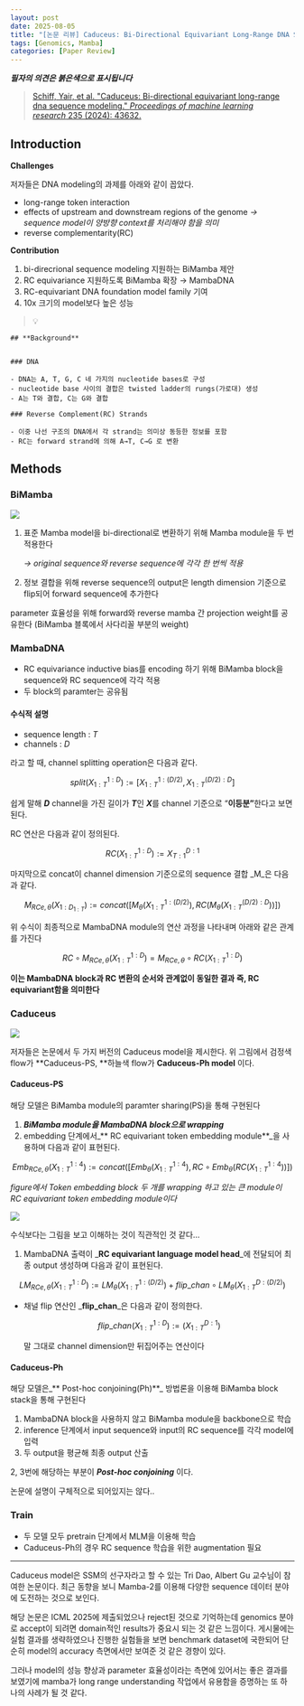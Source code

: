```yaml
---
layout: post
date: 2025-08-05
title: "[논문 리뷰] Caduceus: Bi-Directional Equivariant Long-Range DNA Sequence Modeling"
tags: [Genomics, Mamba]
categories: [Paper Review]
---
```


<span class="notion-red">_**필자의 의견은 붉은색으로 표시됩니다**_</span>


> [Schiff, Yair, et al. "Caduceus: Bi-directional equivariant long-range dna sequence modeling." ](https://pmc.ncbi.nlm.nih.gov/articles/PMC12189541/)[_Proceedings of machine learning research_](https://pmc.ncbi.nlm.nih.gov/articles/PMC12189541/)[ 235 (2024): 43632.](https://pmc.ncbi.nlm.nih.gov/articles/PMC12189541/)



## Introduction


**Challenges**


저자들은 DNA modeling의 과제를 아래와 같이 꼽았다.

- long-range token interaction
- effects of upstream and downstream regions of the genome 
_→ sequence model이 양방향 context를 처리해야 함을 의미_
- reverse complementarity(RC)

**Contribution**

1. bi-direcrional sequence modeling 지원하는 BiMamba 제안
1. RC equivariance 지원하도록 BiMamba 확장 → MambaDNA
1. RC-equivariant DNA foundation model family 기여
1. 10x 크기의 model보다 높은 성능

> 💡 


	## **Background**


	### DNA

	- DNA는 A, T, G, C 네 가지의 nucleotide bases로 구성
	- nucleotide base 사이의 결합은 twisted ladder의 rungs(가로대) 생성
	- A는 T와 결합, C는 G와 결합

	### Reverse Complement(RC) Strands

	- 이중 나선 구조의 DNA에서 각 strand는 의미상 동등한 정보를 포함
	- RC는 forward strand에 의해 A→T, C→G 로 변환


## Methods



### BiMamba


![](https://prod-files-secure.s3.us-west-2.amazonaws.com/542b861c-36a8-4051-84e5-8804b6728dba/2c247d59-7815-4980-99f0-8f0d21f445a7/image.png?X-Amz-Algorithm=AWS4-HMAC-SHA256&X-Amz-Content-Sha256=UNSIGNED-PAYLOAD&X-Amz-Credential=ASIAZI2LB466UJAOXYL2%2F20250814%2Fus-west-2%2Fs3%2Faws4_request&X-Amz-Date=20250814T210110Z&X-Amz-Expires=3600&X-Amz-Security-Token=IQoJb3JpZ2luX2VjEAUaCXVzLXdlc3QtMiJGMEQCIB6jffHyTR2AaAZ%2BmBqg8qqdhi%2B0%2FwPImN6QC0MpnwqLAiBp2b93Uwse%2F424r%2FVWUDrr19AcgDeOr%2BXix0lCck4%2Bvyr%2FAwhOEAAaDDYzNzQyMzE4MzgwNSIMtgMqyOis1pJv%2BjvhKtwDPdqEDIK10FAeJVQrsAcHcRMq264mOGNzvmDTmTNCyHDtwLWqM1%2BYbQLiy2rx%2FWdFi35Ylvdh1i6jU9G5y2pgI28JmK5SsruT8UJsquwkN%2BgW%2FAsidwkAU62TfQN8i6CSIEBphXRb1IaWJ9gqHhSEIoXLUZEZelGx0eeCeP%2B0Kr6JA%2Ft0Qo611HR%2BtuDHpJmRXjPJHjoMzJHzS1fRxZsI0OUBOQ%2FJvB3ZxqbWstI2VuGvA36kWcfY9Zx98STdgqe9fFyynroNvBLIKGHzH3FsVSXxSLQTD2ho8pJOkOZjzipZN2sH4iZMdP8MJ014GLImYFIALOnlirgXd8xisu2HtHE0gur%2B7zzthN7wJY8E3Hon8t0jOMPNJaGIDwgJdKx4Jzix2QuHoL1mcM0jqFkJk%2BZKVAeVxX4721CHuF68bOpMGetbcwE9g6QEaOLrfRqs5TCJvCYC2fpdn2ElBHvEj1c55vXJC0D1zDKbrKdAh27a35i5sR7342ZFPqitkeE4qBOx2Ucz8u8siOTAlMs3EsPNo7PNhgjgu%2F1%2FJkjIEKk%2BF3OTYnAIB57O7svTOA%2Fsv6oRsSFMsC89DJ%2B5IQ%2FWEZyQNoD8Zma22eTf8IzSHbZIH86teXRYiQQcj3MwzJj5xAY6pgEjSko4cCZIWIDykiWFewiO%2F4gQuUJNKfb6c2IhnjMZYR%2Bb%2Bt5oCJaULTMpMInSwHAG%2F%2FPyZZpKBHNQtEyAtGFTwsKDXMTFPffHwr%2BOBrBQ6Vx9GwH7dPN5uo7sLN%2BqsuPV5SGqJwXxBctrqhCnAC12qCaqoI4alqyR4JLqucYhTFpo0XaLqdK%2Fh8IPgAESvKsK9ICPFA7Ga%2BECqCQ8iiF3WR48zCm3&X-Amz-Signature=24ff85f190aaac8af230c8b8e618aa0cf35088905b3c9e4f00f5ed1793609a4d&X-Amz-SignedHeaders=host&x-amz-checksum-mode=ENABLED&x-id=GetObject)

1. 표준 Mamba model을 bi-directional로 변환하기 위해 Mamba module을 두 번 적용한다

	_→ original sequence와 reverse sequence에 각각 한 번씩 적용_

1. 정보 결합을 위해 reverse sequence의 output은 length dimension 기준으로 flip되어 forward sequence에 추가한다

parameter 효율성을 위해 forward와 reverse mamba 간 projection weight를 공유한다 (BiMamba 블록에서 사다리꼴 부분의 weight)



### MambaDNA

- RC equivariance inductive bias를 encoding 하기 위해 BiMamba block을 sequence와 RC sequence에 각각 적용
- 두 block의 paramter는 공유됨


#### 수식적 설명

- sequence length : _T_
- channels : _D_

라고 할 때,  channel splitting operation은 다음과 같다.


$$
split(X^{1:D}_{1:T}):=[X^{1:(D/2)}_{1:T},X^{(D/2):D}_{1:T}]
$$


<span class="notion-red">쉽게 말해 </span><span class="notion-red">_**D**_</span><span class="notion-red"> channel을 가진 길이가 </span><span class="notion-red">_**T**_</span><span class="notion-red">인 </span><span class="notion-red">_**X**_</span><span class="notion-red">를 channel 기준으로 “</span><span class="notion-red">**이등분”**</span><span class="notion-red">한다고 보면 된다.</span>


RC 연산은 다음과 같이 정의된다.


$$
RC(X^{1:D}_{1:T}):=X^{D:1}_{T:1}
$$


마지막으로 concat이 channel dimension 기준으로의 sequence 결합 _M_은 다음과 같다.


$$
M_{RCe,\theta}(X_{1:D_{1:T}}):=concat([M_{\theta}(X^{1:(D/2)}_{1:T}),RC(M_{\theta}(X^{(D/2):D}_{1:T}))])
$$


위 수식이 최종적으로 MambaDNA module의 연산 과정을 나타내며 아래와 같은 관계를 가진다


$$
RC\circ M_{RCe,\theta}(X^{1:D}_{1:T}) = M_{RCe,\theta} \circ RC(X^{1:D}_{1:T})
$$


**이는 MambaDNA block과 RC 변환의 순서와 관계없이 동일한 결과 즉, RC equivariant함을 의미한다**



### Caduceus


![](https://prod-files-secure.s3.us-west-2.amazonaws.com/542b861c-36a8-4051-84e5-8804b6728dba/f94a60d7-8145-473b-aef9-7c68d3ec604a/image.png?X-Amz-Algorithm=AWS4-HMAC-SHA256&X-Amz-Content-Sha256=UNSIGNED-PAYLOAD&X-Amz-Credential=ASIAZI2LB466UJAOXYL2%2F20250814%2Fus-west-2%2Fs3%2Faws4_request&X-Amz-Date=20250814T210110Z&X-Amz-Expires=3600&X-Amz-Security-Token=IQoJb3JpZ2luX2VjEAUaCXVzLXdlc3QtMiJGMEQCIB6jffHyTR2AaAZ%2BmBqg8qqdhi%2B0%2FwPImN6QC0MpnwqLAiBp2b93Uwse%2F424r%2FVWUDrr19AcgDeOr%2BXix0lCck4%2Bvyr%2FAwhOEAAaDDYzNzQyMzE4MzgwNSIMtgMqyOis1pJv%2BjvhKtwDPdqEDIK10FAeJVQrsAcHcRMq264mOGNzvmDTmTNCyHDtwLWqM1%2BYbQLiy2rx%2FWdFi35Ylvdh1i6jU9G5y2pgI28JmK5SsruT8UJsquwkN%2BgW%2FAsidwkAU62TfQN8i6CSIEBphXRb1IaWJ9gqHhSEIoXLUZEZelGx0eeCeP%2B0Kr6JA%2Ft0Qo611HR%2BtuDHpJmRXjPJHjoMzJHzS1fRxZsI0OUBOQ%2FJvB3ZxqbWstI2VuGvA36kWcfY9Zx98STdgqe9fFyynroNvBLIKGHzH3FsVSXxSLQTD2ho8pJOkOZjzipZN2sH4iZMdP8MJ014GLImYFIALOnlirgXd8xisu2HtHE0gur%2B7zzthN7wJY8E3Hon8t0jOMPNJaGIDwgJdKx4Jzix2QuHoL1mcM0jqFkJk%2BZKVAeVxX4721CHuF68bOpMGetbcwE9g6QEaOLrfRqs5TCJvCYC2fpdn2ElBHvEj1c55vXJC0D1zDKbrKdAh27a35i5sR7342ZFPqitkeE4qBOx2Ucz8u8siOTAlMs3EsPNo7PNhgjgu%2F1%2FJkjIEKk%2BF3OTYnAIB57O7svTOA%2Fsv6oRsSFMsC89DJ%2B5IQ%2FWEZyQNoD8Zma22eTf8IzSHbZIH86teXRYiQQcj3MwzJj5xAY6pgEjSko4cCZIWIDykiWFewiO%2F4gQuUJNKfb6c2IhnjMZYR%2Bb%2Bt5oCJaULTMpMInSwHAG%2F%2FPyZZpKBHNQtEyAtGFTwsKDXMTFPffHwr%2BOBrBQ6Vx9GwH7dPN5uo7sLN%2BqsuPV5SGqJwXxBctrqhCnAC12qCaqoI4alqyR4JLqucYhTFpo0XaLqdK%2Fh8IPgAESvKsK9ICPFA7Ga%2BECqCQ8iiF3WR48zCm3&X-Amz-Signature=d7aa12a5eb07c98fedfe636023ffa97c43e28466840069ace33178bce415146e&X-Amz-SignedHeaders=host&x-amz-checksum-mode=ENABLED&x-id=GetObject)


저자들은 논문에서 두 가지 버전의 Caduceus model을 제시한다. 위 그림에서 검정색 flow가 **Caduceus-PS, **하늘색 flow가 **Caduceus-Ph model** 이다.



#### Caduceus-PS


해당 모델은 BiMamba module의 paramter sharing(PS)을 통해 구현된다

1. _**BiMamba module을 MambaDNA block으로 wrapping**_
1. embedding 단계에서_** RC equivariant token embedding module**_을 사용하며 다음과 같이 표현된다.

$$
Emb_{RCe,\theta}(X^{1:4}_{1:T}):=concat([Emb_{\theta}(X^{1:4}_{1:T}),RC \circ Emb_{\theta}(RC(X^{1:4}_{1:T}))])
$$


_figure에서 Token embedding block 두 개를 wrapping 하고 있는 큰 module이 RC equivariant token embedding module이다_


![](https://prod-files-secure.s3.us-west-2.amazonaws.com/542b861c-36a8-4051-84e5-8804b6728dba/b175e4da-71eb-4e91-8c23-a06dabe673c9/image.png?X-Amz-Algorithm=AWS4-HMAC-SHA256&X-Amz-Content-Sha256=UNSIGNED-PAYLOAD&X-Amz-Credential=ASIAZI2LB466UJAOXYL2%2F20250814%2Fus-west-2%2Fs3%2Faws4_request&X-Amz-Date=20250814T210111Z&X-Amz-Expires=3600&X-Amz-Security-Token=IQoJb3JpZ2luX2VjEAUaCXVzLXdlc3QtMiJGMEQCIB6jffHyTR2AaAZ%2BmBqg8qqdhi%2B0%2FwPImN6QC0MpnwqLAiBp2b93Uwse%2F424r%2FVWUDrr19AcgDeOr%2BXix0lCck4%2Bvyr%2FAwhOEAAaDDYzNzQyMzE4MzgwNSIMtgMqyOis1pJv%2BjvhKtwDPdqEDIK10FAeJVQrsAcHcRMq264mOGNzvmDTmTNCyHDtwLWqM1%2BYbQLiy2rx%2FWdFi35Ylvdh1i6jU9G5y2pgI28JmK5SsruT8UJsquwkN%2BgW%2FAsidwkAU62TfQN8i6CSIEBphXRb1IaWJ9gqHhSEIoXLUZEZelGx0eeCeP%2B0Kr6JA%2Ft0Qo611HR%2BtuDHpJmRXjPJHjoMzJHzS1fRxZsI0OUBOQ%2FJvB3ZxqbWstI2VuGvA36kWcfY9Zx98STdgqe9fFyynroNvBLIKGHzH3FsVSXxSLQTD2ho8pJOkOZjzipZN2sH4iZMdP8MJ014GLImYFIALOnlirgXd8xisu2HtHE0gur%2B7zzthN7wJY8E3Hon8t0jOMPNJaGIDwgJdKx4Jzix2QuHoL1mcM0jqFkJk%2BZKVAeVxX4721CHuF68bOpMGetbcwE9g6QEaOLrfRqs5TCJvCYC2fpdn2ElBHvEj1c55vXJC0D1zDKbrKdAh27a35i5sR7342ZFPqitkeE4qBOx2Ucz8u8siOTAlMs3EsPNo7PNhgjgu%2F1%2FJkjIEKk%2BF3OTYnAIB57O7svTOA%2Fsv6oRsSFMsC89DJ%2B5IQ%2FWEZyQNoD8Zma22eTf8IzSHbZIH86teXRYiQQcj3MwzJj5xAY6pgEjSko4cCZIWIDykiWFewiO%2F4gQuUJNKfb6c2IhnjMZYR%2Bb%2Bt5oCJaULTMpMInSwHAG%2F%2FPyZZpKBHNQtEyAtGFTwsKDXMTFPffHwr%2BOBrBQ6Vx9GwH7dPN5uo7sLN%2BqsuPV5SGqJwXxBctrqhCnAC12qCaqoI4alqyR4JLqucYhTFpo0XaLqdK%2Fh8IPgAESvKsK9ICPFA7Ga%2BECqCQ8iiF3WR48zCm3&X-Amz-Signature=b81e60043cda648e0ce72daa249b4c9a88f970cb5a62f93c6a07e5e28d63be82&X-Amz-SignedHeaders=host&x-amz-checksum-mode=ENABLED&x-id=GetObject)


<span class="notion-red">수식보다는 그림을 보고 이해하는 것이 직관적인 것 같다…</span>

1. MambaDNA 출력이 _**RC equivariant language model head**_에 전달되어 최종 output 생성하며 다음과 같이 표현된다.

$$
LM_{RCe,\theta}(X^{1:D}_{1:T}):= LM_{\theta}(X^{1:(D/2)}_{1:T})+flip\_chan\circ LM_{\theta}(X^{D:(D/2)}_{1:T})
$$

- 채널 flip 연산인 _**flip\_chan**_은 다음과 같이 정의한다.

	$$
	flip\_chan(X^{1:D}_{1:T}):=(X^{D:1}_{1:T})
	$$


	말 그대로 channel dimension만 뒤집어주는 연산이다



#### Caduceus-Ph


해당 모델은_** Post-hoc conjoining(Ph)**_ 방법론을 이용해 BiMamba block stack을 통해 구현된다

1. MambaDNA block을 사용하지 않고 BiMamba module을 backbone으로 학습
1. inference 단계에서 input sequence와 input의 RC sequence를 각각 model에 입력
1. 두 output을 평균해 최종 output 산출

2, 3번에 해당하는 부분이 _**Post-hoc conjoining**_ 이다.


<span class="notion-red">논문에 설명이 구체적으로 되어있지는 않다..</span>



### Train

- 두 모델 모두 pretrain 단계에서 MLM을 이용해 학습
- Caduceus-Ph의 경우 RC sequence 학습을 위한 augmentation 필요

---


<span class="notion-red">Caduceus model은 SSM의 선구자라고 할 수 있는 Tri Dao, Albert Gu 교수님이 참여한 논문이다. 최근 동향을 보니 Mamba-2를 이용해 다양한 sequence 데이터 분야에 도전하는 것으로 보인다.</span>


<span class="notion-red">해당 논문은 ICML 2025에 제출되었으나 reject된 것으로 기억하는데 genomics 분야로 accept이 되려면 domain적인 results가 중요시 되는 것 같은 느낌이다. 게시물에는 실험 결과를 생략하였으나 진행한 실험들을 보면 benchmark dataset에 국한되어 단순히 model의 accuracy 측면에서만 보여준 것 같은 경향이 있다.</span>


<span class="notion-red">그러나 model의 성능 향상과 parameter 효율성이라는 측면에 있어서는 좋은 결과를 보였기에 mamba가 long range understanding 작업에서 유용함을 증명하는 또 하나의 사례가 될 것 같다.</span>

